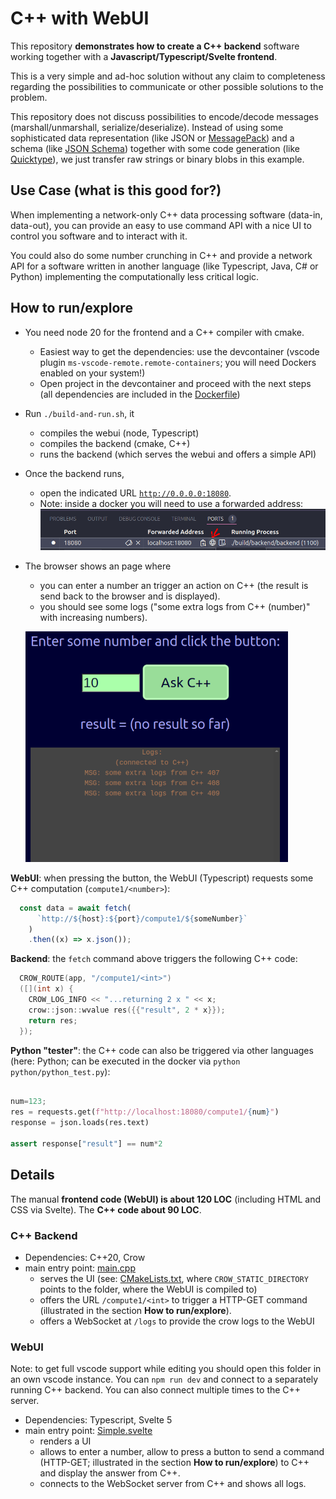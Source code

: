 # C++ with WebUI

This repository **demonstrates how to create a C++ backend** software working together with a **Javascript/Typescript/Svelte frontend**.

This is a very simple and ad-hoc solution without any claim to completeness regarding the possibilities to communicate or other possible solutions to the problem.

This repository does not discuss possibilities to encode/decode messages (marshall/unmarshall, serialize/deserialize). Instead of using some sophisticated data representation (like JSON or [MessagePack](https://msgpack.org/)) and a schema (like [JSON Schema](https://json-schema.org/)) together with some code generation (like [Quicktype](https://quicktype.io/)), we just transfer raw strings or binary blobs in this example.

## Use Case (what is this good for?)

When implementing a network-only C++ data processing software (data-in, data-out), you can provide an easy to use command API with a nice UI to control you software and to interact with it.

You could also do some number crunching in C++ and provide a network API for a software written in another language (like Typescript, Java, C# or Python) implementing the computationally less critical logic.

## How to run/explore

* You need node 20 for the frontend and a C++ compiler with cmake.
  * Easiest way to get the dependencies: use the devcontainer (vscode plugin `ms-vscode-remote.remote-containers`; you will need Dockers enabled on your system!)
  * Open project in the devcontainer and proceed with the next steps (all dependencies are included in the [Dockerfile](.devcontainer/Dockerfile))
* Run `./build-and-run.sh`, it
  * compiles the webui (node, Typescript)
  * compiles the backend (cmake, C++)
  * runs the backend (which serves the webui and offers a simple API)
* Once the backend runs,
  * open the indicated URL [`http://0.0.0.0:18080`](http://0.0.0.0:18080).
  * Note: inside a docker you will need to use a forwarded address: ![image](./doc/images/docker.png)
* The browser shows an page where
  * you can enter a number an trigger an action on C++ (the result is send back to the browser and is displayed).
  * you should see some logs ("some extra logs from C++ (number)" with increasing numbers).
  
  ![webui](./doc/images/webui.png)

**WebUI**: when pressing the button, the WebUI (Typescript) requests some C++ computation (`compute1/<number>`):

```ts
  const data = await fetch(
      `http://${host}:${port}/compute1/${someNumber}`
    )
    .then((x) => x.json());
```

**Backend**: the `fetch` command above triggers the following C++ code:

```cpp
  CROW_ROUTE(app, "/compute1/<int>")
  ([](int x) {
    CROW_LOG_INFO << "...returning 2 x " << x;
    crow::json::wvalue res({{"result", 2 * x}});
    return res;
  });
```

**Python "tester"**: the C++ code can also be triggered via other languages (here: Python; can be executed in the docker via `python python/python_test.py`):
```python

num=123;
res = requests.get(f"http://localhost:18080/compute1/{num}")
response = json.loads(res.text)

assert response["result"] == num*2
```

## Details

The manual **frontend code (WebUI) is about 120 LOC** (including HTML and CSS via Svelte). The **C++ code about 90 LOC**.

### C++ Backend

* Dependencies: C++20, Crow
* main entry point: [main.cpp](./backend/main.cpp)
  * serves the UI (see: [CMakeLists.txt](./backend/CMakeLists.txt), where `CROW_STATIC_DIRECTORY` points to the folder, where the WebUI is compiled to)
  * offers the URL `/compute1/<int>` to trigger a HTTP-GET command (illustrated in the section **How to run/explore**).
  * offers a WebSocket at `/logs` to provide the crow logs to the WebUI

### WebUI

Note: to get full vscode support while editing you should open this folder in an own vscode instance. You can `npm run dev` and connect to a separately running C++ backend. You can also connect multiple times to the C++ server.

* Dependencies: Typescript, Svelte 5
* main entry point: [Simple.svelte](./ui/src/lib/Simple.svelte)
  * renders a UI
  * allows to enter a number, allow to press a button to send a command (HTTP-GET; illustrated in the section **How to run/explore**) to C++ and display the answer from C++.
  * connects to the WebSocket server from C++ and shows all logs.
